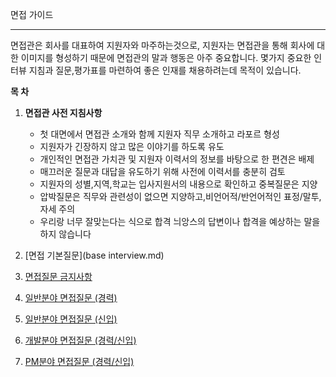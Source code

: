 면접 가이드

--------------------------------------------------------------


면접관은 회사를 대표하여 지원자와 마주하는것으로, 지원자는 면접관을 통해 회사에 대한 이미지를 형성하기 때문에 면접관의 말과 행동은 아주 중요합니다. 
몇가지 중요한 인터뷰 지침과 질문,평가표를 마련하여 좋은 인재를 채용하려는데 목적이 있습니다.



**목 차**

1. **면접관 사전 지침사항**

   * 첫 대면에서 면접관 소개와 함께 지원자 직무 소개하고 라포르 형성
   * 지원자가 긴장하지 않고 많은 이야기를 하도록 유도
   * 개인적인 면접관 가치관 및 지원자 이력서의 정보를 바탕으로 한 편견은 배제
   * 매끄러운 질문과 대답을 유도하기 위해 사전에 이력서를 충분히 검토
   * 지원자의 성별,지역,학교는 입사지원서의 내용으로 확인하고 중복질문은 지양
   * 압박질문은 직무와 관련성이 없으면 지양하고,비언어적/반언어적인 표정/말투,자세 주의
   * 우리랑 너무 잘맞는다는 식으로 합격 늬앙스의 답변이나 합격을 예상하는 말을 하지 않습니다

2. [면접 기본질문](base interview.md)

3. [면접질문 금지사항](precaution.md)

4. [일반분야 면접질문 (경력)](old-employee.md)

5. [일반분야 면접질문 (신입)](new-employee.md)

6. [개발분야 면접질문 (경력/신입)](developer.md)

7. [PM분야 면접질문 (경력/신입)](project-manager.md)
